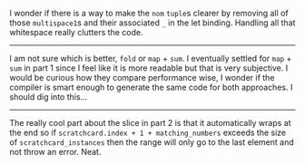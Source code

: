 I wonder if there is a way to make the `nom` `tuple`s clearer by removing all
of those `multispace1`s and their associated `_` in the let binding. Handling
all that whitespace really clutters the code.

---

I am not sure which is better, `fold` or `map` + `sum`. I eventually settled
for `map` + `sum` in part 1 since I feel like it is more readable but that is
very subjective. I would be curious how they compare performance wise, I wonder
if the compiler is smart enough to generate the same code for both approaches.
I should dig into this...

---

The really cool part about the slice in part 2 is that it automatically wraps
at the end so if `scratchcard.index + 1 + matching_numbers` exceeds the size of
`scratchcard_instances` then the range will only go to the last element and not
throw an error. Neat.
